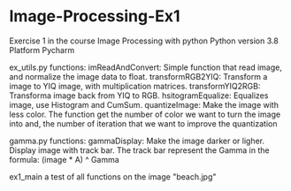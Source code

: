 # Image-Processing-Ex1
Exercise 1 in the course Image Processing with python
Python version 3.8
Platform Pycharm

ex_utils.py functions:
  imReadAndConvert: Simple function that read image, and normalize the image data to float.
  transformRGB2YIQ: Transform a image to YIQ image, with multiplication matrices.
  transformYIQ2RGB: Transforma image back from YIQ to RGB.
  hsitogramEqualize: Equalizes image, use Histogram and CumSum.
  quantizeImage: Make the image with less color. The function get the number of color we want to turn the image into and, the number of iteration that we want to improve the quantization
  
gamma.py functions:
  gammaDisplay: Make the image darker or ligher. Display image with track bar. The track bar represent the Gamma in the formula: (image * A) ^ Gamma
  
  
ex1_main a test of all functions on the image "beach.jpg"
